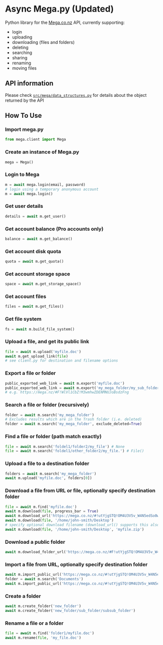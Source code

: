 Async Mega.py (Updated)
=======

Python library for the [Mega.co.nz](https://mega.nz/)
API, currently supporting:

-   login
-   uploading
-   downloading (files and folders)
-   deleting
-   searching
-   sharing
-   renaming
-   moving files


## API information

Please check [`src/mega/data_structures.py`]("src/mega/data_structures.py") for details about the object returned by the API

## How To Use

### Import mega.py

```python
from mega.client import Mega
```

### Create an instance of Mega.py

```python
mega = Mega()
```

### Login to Mega

```python
m = await mega.login(email, password)
# login using a temporary anonymous account
m = await mega.login()
```

### Get user details

```python
details = await m.get_user()
```

### Get account balance (Pro accounts only)

```python
balance = await m.get_balance()
```

### Get account disk quota

```python
quota = await m.get_quota()
```

### Get account storage space

```python
space = await m.get_storage_space()
```

### Get account files

```python
files = await m.get_files()
```

### Get file system

```python
fs = await m.build_file_system()
```

### Upload a file, and get its public link

```python
file = await m.upload('myfile.doc')
await m.get_upload_link(file)
# see client.py for destination and filename options
```

### Export a file or folder

```python
public_exported_web_link = await m.export('myfile.doc')
public_exported_web_link = await m.export('my_mega_folder/my_sub_folder_to_share')
# e.g. https://mega.nz/#F!WlVl1CbZ!M3wmhwZDENMNUJoBsdzFng
```

### Search a file or folder (recursively)

```python
folder = await m.search('my_mega_folder')
# Excludes results which are in the Trash folder (i.e. deleted)
folder = await m.search('my_mega_folder', exclude_deleted=True)
```

### Find a file or folder (path match exactly)

```python
file = await m.search('foldel1/folder2/my_file') # None
file = await m.search('foldel1/other_folder2/my_file.') # File()
```

### Upload a file to a destination folder

```python
folders = await m.search('my_mega_folder')
await m.upload('myfile.doc', folders[0])
```

### Download a file from URL or file, optionally specify destination folder

```python
file = await m.find('myfile.doc')
await m.download(file, progress_bar = True)
await m.download_url('https://mega.co.nz/#!utYjgSTQ!OM4U3V5v_W4N5edSo0wolg1D5H0fwSrLD3oLnLuS9pc')
await m.download(file, '/home/john-smith/Desktop')
# specify optional download filename (download_url() supports this also)
await m.download(file, '/home/john-smith/Desktop', 'myfile.zip')
```

### Download a public folder

```python
await m.download_folder_url('https://mega.co.nz/#F!utYjgSTQ!OM4U3V5v_W4N5edSo0wolg1D5H0fwSrLD3oLnLuS9pc')

```

### Import a file from URL, optionally specify destination folder

```python
await m.import_public_url('https://mega.co.nz/#!utYjgSTQ!OM4U3V5v_W4N5edSo0wolg1D5H0fwSrLD3oLnLuS9pc')
folder = await m.search('Documents')
await m.import_public_url('https://mega.co.nz/#!utYjgSTQ!OM4U3V5v_W4N5edSo0wolg1D5H0fwSrLD3oLnLuS9pc', dest_node=folder)
```

### Create a folder

```python
await m.create_folder('new_folder')
await m.create_folder('new_folder/sub_folder/subsub_folder')
```


### Rename a file or a folder

```python
file = await m.find('folder1/myfile.doc')
await m.rename(file, 'my_file.doc')
```
